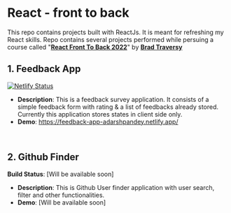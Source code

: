 # React - front to back

This repo contains projects built with ReactJs. It is meant for refreshing my React skills. Repo contains several projects performed while persuing a course called "[**React Front To Back 2022**]("https://www.udemy.com/course/react-front-to-back-2022)" by [**Brad Traversy**]("https://github.com/bradtraversy)

## 1. Feedback App

[![Netlify Status](https://api.netlify.com/api/v1/badges/145b9c23-d065-4721-8be2-b003a716b0fc/deploy-status)](https://app.netlify.com/sites/feedback-app-adarshpandey/deploys)

- **Description**: This is a feedback survey application. It consists of a simple feedback form with rating & a list of feedbacks already stored. Currently this application stores states in client side only.
- **Demo**: https://feedback-app-adarshpandey.netlify.app/

<br />

## 2. Github Finder

**Build Status**: [Will be available soon]

- **Description**: This is Github User finder application with user search, filter and other functionalities.
- **Demo**: [Will be available soon]
